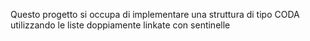 Questo progetto si occupa di implementare una struttura di tipo CODA utilizzando le liste doppiamente linkate con sentinelle